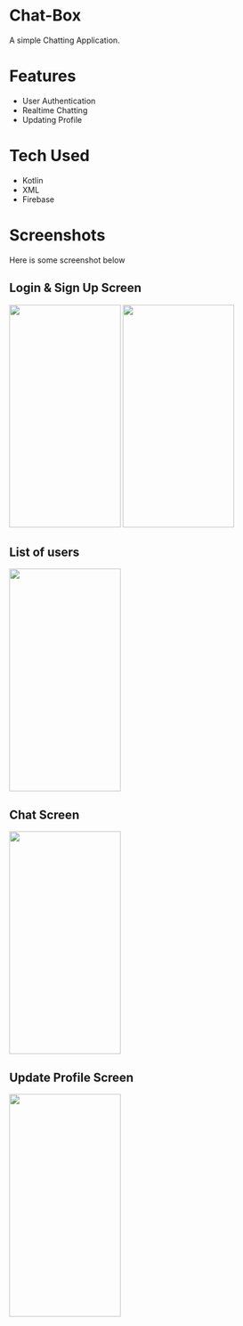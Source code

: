 # Chat-Box
A simple Chatting Application.
# Features
* User Authentication
* Realtime Chatting
* Updating Profile
# Tech Used
* Kotlin
* XML
* Firebase
# Screenshots
Here is some screenshot below
## Login & Sign Up Screen
<img src="https://github.com/Talib-Hossain/Chat-Box/assets/83373885/b18bc5d7-ee24-4847-8f51-3d88ce1017ed" width="200" height="400" />
<img src="https://github.com/Talib-Hossain/Chat-Box/assets/83373885/b5e9bf19-8d6c-4dce-9f87-1817466c9c1c" width="200" height="400" />

## List of users
<img src="https://github.com/Talib-Hossain/Chat-Box/assets/83373885/ed336d8c-875e-4f08-b4a7-b5a8df9da73c" width="200" height="400" />

## Chat Screen
<img src="https://github.com/Talib-Hossain/Chat-Box/assets/83373885/ac360c82-cdd2-4419-8492-c130ae8a0e23" width="200" height="400" />

## Update Profile Screen 
<img src="https://github.com/Talib-Hossain/Chat-Box/assets/83373885/ac365f7e-4df5-4a35-b435-3f596e602d55" width="200" height="400" />
